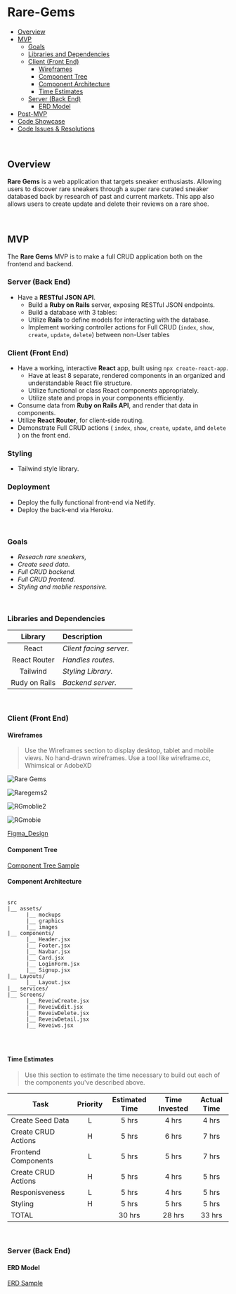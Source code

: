 # Rare-Gems

<!-- [Live Demo Link](https://wonderful-mcclintock-cd0696.netlify.app/sneakers) -->

- [Overview](#overview)
- [MVP](#mvp)
  - [Goals](#goals)
  - [Libraries and Dependencies](#libraries-and-dependencies)
  - [Client (Front End)](#client-front-end)
    - [Wireframes](#wireframes)
    - [Component Tree](#component-tree)
    - [Component Architecture](#component-architecture)
    - [Time Estimates](#time-estimates)
  - [Server (Back End)](#server-back-end)
    - [ERD Model](#erd-model)
- [Post-MVP](#post-mvp)
- [Code Showcase](#code-showcase)
- [Code Issues & Resolutions](#code-issues--resolutions)

<br>

## Overview

**Rare Gems** is a web application that targets sneaker enthusiasts. Allowing users to discover rare sneakers through a super rare curated sneaker databased back by research of past and current markets. This app also allows users to create update and delete their reviews on a rare shoe. 

<br>

## MVP



The **Rare Gems** MVP is to make a full CRUD application both on the frontend and backend. 

### Server (Back End) <!-- omit in toc -->

- Have a **RESTful JSON API**.
  - Build a **Ruby on Rails** server, exposing RESTful JSON endpoints.
  - Build a database with 3 tables:
  - Utilize **Rails** to define models for interacting with the database.
  - Implement working controller actions for Full CRUD (`index`, `show`, `create`, `update`, `delete`) between non-User tables 
   

### Client (Front End) <!-- omit in toc -->

- Have a working, interactive **React** app, built using `npx create-react-app`.
  - Have at least 8 separate, rendered components in an organized and understandable React file structure.
  - Utilize functional or class React components appropriately.
  - Utilize state and props in your components efficiently.
- Consume data from **Ruby on Rails API**, and render that data in components.
- Utilize **React Router**, for client-side routing.
- Demonstrate Full CRUD actions ( `index`, `show`, `create`, `update`, and `delete` ) on the front end.


### Styling <!-- omit in toc -->

- Tailwind style library.

### Deployment <!-- omit in toc -->

- Deploy the fully functional front-end via Netlify.
- Deploy the back-end via Heroku.

<br>

### Goals

- _Reseach rare sneakers,_
- _Create seed data._
- _Full CRUD backend._
- _Full CRUD frontend._
- _Styling and moblie responsive._

<br>

### Libraries and Dependencies


|     Library      | Description                                |
| :--------------: | :----------------------------------------- |
|  React           | _Client facing server._ |
|  React Router    | _Handles routes._ |
|  Tailwind        | _Styling Library._ |
|  Rudy on Rails   | _Backend server._ |


<br>

### Client (Front End)

#### Wireframes

> Use the Wireframes section to display desktop, tablet and mobile views. No hand-drawn wireframes. Use a tool like wireframe.cc, Whimsical or AdobeXD

![Rare Gems](https://github.com/user-attachments/assets/c8b7cdd7-75c0-45a1-ad32-5f33564fa9d0)

![Raregems2](https://github.com/user-attachments/assets/4b28dfe4-1955-41b2-b546-b4b748b01319)

![RGmoblie2](https://github.com/user-attachments/assets/849d8280-3fb9-4be8-bfe4-a9498b0c6d3d)


![RGmobie](https://github.com/user-attachments/assets/981820b1-5f01-484b-a9e8-dcdcd6370537)


[Figma_Design](https://www.figma.com/file/JTkW27ssKKz5HH2N296WXh/Rare-Gems?node-id=0%3A1)

#### Component Tree


[Component Tree Sample](https://whimsical.com/rare-gems-42Wcq9LPWmQKUuvSnRQoUc)

#### Component Architecture

``` structure

src
|__ assets/
      |__ mockups
      |__ graphics
      |__ images
|__ components/
      |__ Header.jsx
      |__ Footer.jsx
      |__ Navbar.jsx
      |__ Card.jsx
      |__ LoginForm.jsx
      |__ Signup.jsx
|__ Layouts/
      |__ Layout.jsx
|__ services/
|__ Screens/
      |__ ReveiwCreate.jsx
      |__ ReveiwEdit.jsx
      |__ ReveiwDelete.jsx
      |__ ReveiwDetail.jsx
      |__ Reveiws.jsx
      



```

#### Time Estimates

> Use this section to estimate the time necessary to build out each of the components you've described above.

| Task                | Priority | Estimated Time | Time Invested | Actual Time |
| ------------------- | :------: | :------------: | :-----------: | :---------: |
| Create Seed Data    |    L     |     5 hrs      |     4 hrs     |    4 hrs    |
| Create CRUD Actions |    H     |     5 hrs      |     6 hrs     |    7 hrs    |
| Frontend Components |    L     |     5 hrs      |     5 hrs     |    7 hrs    |
| Create CRUD Actions |    H     |     5 hrs      |     4 hrs     |    5 hrs    |
| Responisveness      |    L     |     5 hrs      |     4 hrs     |    5 hrs    |
| Styling             |    H     |     5 hrs      |     5 hrs     |    5 hrs    |
| TOTAL               |          |     30 hrs     |     28 hrs    |    33 hrs   |

<br>

### Server (Back End)

#### ERD Model



[ERD Sample](https://drive.google.com/file/d/1J50gW4EPcdDW5rsJMsgW_NeeSqiWVdLL/view?usp=sharing)
<br>








